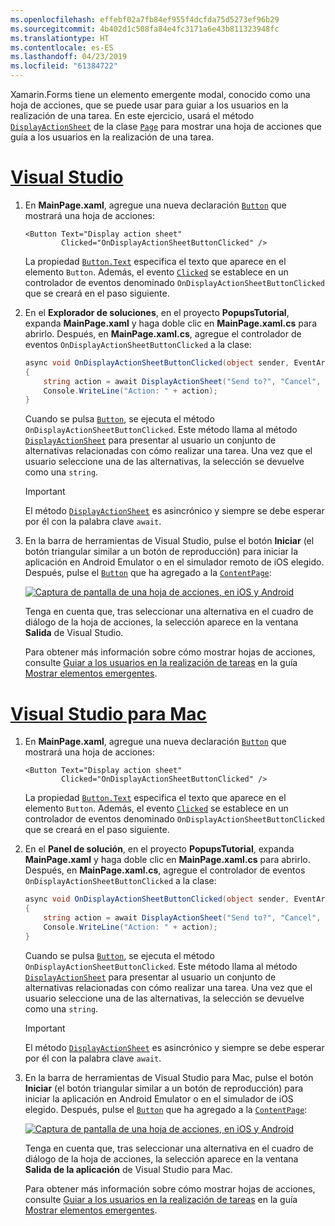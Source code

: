 ```yaml
---
ms.openlocfilehash: effebf02a7fb84ef955f4dcfda75d5273ef96b29
ms.sourcegitcommit: 4b402d1c508fa84e4fc3171a6e43b811323948fc
ms.translationtype: HT
ms.contentlocale: es-ES
ms.lasthandoff: 04/23/2019
ms.locfileid: "61384722"
---
```


Xamarin.Forms tiene un elemento emergente modal, conocido como una hoja de acciones, que se puede usar para guiar a los usuarios en la realización de una tarea. En este ejercicio, usará el método [`DisplayActionSheet`](xref:Xamarin.Forms.Page.DisplayActionSheet*) de la clase [`Page`](xref:Xamarin.Forms.Page) para mostrar una hoja de acciones que guía a los usuarios en la realización de una tarea.

# <a name="visual-studiotabvswin"></a>[Visual Studio](#tab/vswin)

1. En **MainPage.xaml**, agregue una nueva declaración [`Button`](xref:Xamarin.Forms.Button) que mostrará una hoja de acciones:

    ```xaml
    <Button Text="Display action sheet"
            Clicked="OnDisplayActionSheetButtonClicked" />
    ```

     La propiedad [`Button.Text`](xref:Xamarin.Forms.Button.Text) especifica el texto que aparece en el elemento `Button`. Además, el evento [`Clicked`](xref:Xamarin.Forms.Button.Clicked) se establece en un controlador de eventos denominado `OnDisplayActionSheetButtonClicked` que se creará en el paso siguiente.

1. En el **Explorador de soluciones**, en el proyecto **PopupsTutorial**, expanda **MainPage.xaml** y haga doble clic en **MainPage.xaml.cs** para abrirlo. Después, en **MainPage.xaml.cs**, agregue el controlador de eventos `OnDisplayActionSheetButtonClicked` a la clase:

    ```csharp
    async void OnDisplayActionSheetButtonClicked(object sender, EventArgs e)
    {
        string action = await DisplayActionSheet("Send to?", "Cancel", null, "Email", "Twitter", "Facebook");
        Console.WriteLine("Action: " + action);
    }
    ```

    Cuando se pulsa [`Button`](xref:Xamarin.Forms.Button), se ejecuta el método `OnDisplayActionSheetButtonClicked`. Este método llama al método [`DisplayActionSheet`](xref:Xamarin.Forms.Page.DisplayActionSheet*) para presentar al usuario un conjunto de alternativas relacionadas con cómo realizar una tarea. Una vez que el usuario seleccione una de las alternativas, la selección se devuelve como una `string`.

    > [!IMPORTANT]
    > El método [`DisplayActionSheet`](xref:Xamarin.Forms.Page.DisplayActionSheet*) es asincrónico y siempre se debe esperar por él con la palabra clave `await`.

1. En la barra de herramientas de Visual Studio, pulse el botón **Iniciar** (el botón triangular similar a un botón de reproducción) para iniciar la aplicación en Android Emulator o en el simulador remoto de iOS elegido. Después, pulse el [`Button`](xref:Xamarin.Forms.Button) que ha agregado a la [`ContentPage`](xref:Xamarin.Forms.ContentPage):

    [![Captura de pantalla de una hoja de acciones, en iOS y Android](../images/actionsheet.png "Hoja de acciones que guía a los usuarios en la realización de una tarea")](../images/actionsheet-large.png#lightbox "Hoja de acciones que guía a los usuarios en la realización de una tarea")

    Tenga en cuenta que, tras seleccionar una alternativa en el cuadro de diálogo de la hoja de acciones, la selección aparece en la ventana **Salida** de Visual Studio.

    Para obtener más información sobre cómo mostrar hojas de acciones, consulte [Guiar a los usuarios en la realización de tareas](~/xamarin-forms/app-fundamentals/navigation/pop-ups.md#guiding-users-through-tasks) en la guía [Mostrar elementos emergentes](~/xamarin-forms/app-fundamentals/navigation/pop-ups.md).

# <a name="visual-studio-for-mactabvsmac"></a>[Visual Studio para Mac](#tab/vsmac)

1. En **MainPage.xaml**, agregue una nueva declaración [`Button`](xref:Xamarin.Forms.Button) que mostrará una hoja de acciones:

    ```xaml
    <Button Text="Display action sheet"
            Clicked="OnDisplayActionSheetButtonClicked" />
    ```

    La propiedad [`Button.Text`](xref:Xamarin.Forms.Button.Text) especifica el texto que aparece en el elemento `Button`. Además, el evento [`Clicked`](xref:Xamarin.Forms.Button.Clicked) se establece en un controlador de eventos denominado `OnDisplayActionSheetButtonClicked` que se creará en el paso siguiente.

1. En el **Panel de solución**, en el proyecto **PopupsTutorial**, expanda **MainPage.xaml** y haga doble clic en **MainPage.xaml.cs** para abrirlo. Después, en **MainPage.xaml.cs**, agregue el controlador de eventos `OnDisplayActionSheetButtonClicked` a la clase:

    ```csharp
    async void OnDisplayActionSheetButtonClicked(object sender, EventArgs e)
    {
        string action = await DisplayActionSheet("Send to?", "Cancel", null, "Email", "Twitter", "Facebook");
        Console.WriteLine("Action: " + action);
    }
    ```

    Cuando se pulsa [`Button`](xref:Xamarin.Forms.Button), se ejecuta el método `OnDisplayActionSheetButtonClicked`. Este método llama al método [`DisplayActionSheet`](xref:Xamarin.Forms.Page.DisplayActionSheet*) para presentar al usuario un conjunto de alternativas relacionadas con cómo realizar una tarea. Una vez que el usuario seleccione una de las alternativas, la selección se devuelve como una `string`.

    > [!IMPORTANT]
    > El método [`DisplayActionSheet`](xref:Xamarin.Forms.Page.DisplayActionSheet*) es asincrónico y siempre se debe esperar por él con la palabra clave `await`.

1. En la barra de herramientas de Visual Studio para Mac, pulse el botón **Iniciar** (el botón triangular similar a un botón de reproducción) para iniciar la aplicación en Android Emulator o en el simulador de iOS elegido. Después, pulse el [`Button`](xref:Xamarin.Forms.Button) que ha agregado a la [`ContentPage`](xref:Xamarin.Forms.ContentPage):

    [![Captura de pantalla de una hoja de acciones, en iOS y Android](../images/actionsheet.png "Hoja de acciones que guía a los usuarios en la realización de una tarea")](../images/actionsheet-large.png#lightbox "Hoja de acciones que guía a los usuarios en la realización de una tarea")

    Tenga en cuenta que, tras seleccionar una alternativa en el cuadro de diálogo de la hoja de acciones, la selección aparece en la ventana **Salida de la aplicación** de Visual Studio para Mac.

    Para obtener más información sobre cómo mostrar hojas de acciones, consulte [Guiar a los usuarios en la realización de tareas](~/xamarin-forms/app-fundamentals/navigation/pop-ups.md#guiding-users-through-tasks) en la guía [Mostrar elementos emergentes](~/xamarin-forms/app-fundamentals/navigation/pop-ups.md).
